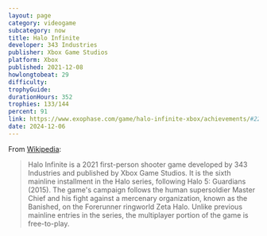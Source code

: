```yaml
---
layout: page
category: videogame
subcategory: now
title: Halo Infinite
developer: 343 Industries
publisher: Xbox Game Studios
platform: Xbox
published: 2021-12-08
howlongtobeat: 29
difficulty:
trophyGuide:
durationHours: 352
trophies: 133/144
percent: 91
link: https://www.exophase.com/game/halo-infinite-xbox/achievements/#2209141
date: 2024-12-06
---
```


From [Wikipedia](https://en.wikipedia.org/wiki/Halo_Infinite):

> Halo Infinite is a 2021 first-person shooter game developed by 343 Industries and published by Xbox Game Studios. It is the sixth mainline installment in the Halo series, following Halo 5: Guardians (2015). The game's campaign follows the human supersoldier Master Chief and his fight against a mercenary organization, known as the Banished, on the Forerunner ringworld Zeta Halo. Unlike previous mainline entries in the series, the multiplayer portion of the game is free-to-play.
